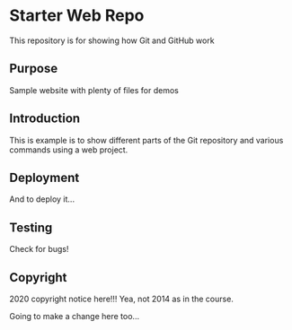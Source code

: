 # Starter Web Repo

This repository is for showing how Git and GitHub work

## Purpose

Sample website with plenty of files for demos

## Introduction

This is example is to show different parts of the Git repository and various commands using a web project.
## Deployment

And to deploy it...

## Testing

Check for bugs!

## Copyright 

2020 copyright notice here!!!  Yea, not 2014 as in the course.

Going to make a change here too...